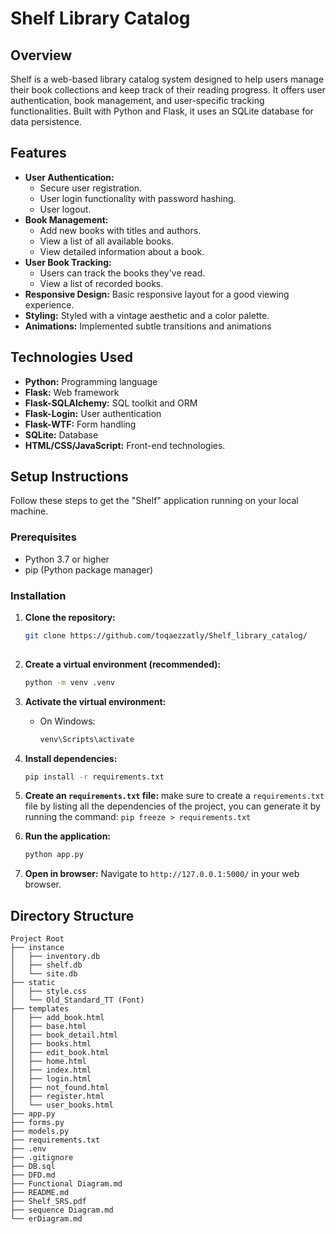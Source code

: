 # Shelf Library Catalog

## Overview
Shelf is a web-based library catalog system designed to help users manage their book collections and keep track of their reading progress. It offers user authentication, book management, and user-specific tracking functionalities. Built with Python and Flask, it uses an SQLite database for data persistence.

## Features

*   **User Authentication:**
    *   Secure user registration.
    *   User login functionality with password hashing.
    *   User logout.
*   **Book Management:**
    *   Add new books with titles and authors.
    *   View a list of all available books.
    *   View detailed information about a book.
*   **User Book Tracking:**
    *   Users can track the books they've read.
    *   View a list of recorded books.
*   **Responsive Design:** Basic responsive layout for a good viewing experience.
*   **Styling:** Styled with a vintage aesthetic and a color palette.
*   **Animations:** Implemented subtle transitions and animations

## Technologies Used

*   **Python:**  Programming language
*   **Flask:** Web framework
*   **Flask-SQLAlchemy:**  SQL toolkit and ORM
*   **Flask-Login:**  User authentication
*   **Flask-WTF:** Form handling
*   **SQLite:** Database
*   **HTML/CSS/JavaScript:**  Front-end technologies.

## Setup Instructions

Follow these steps to get the "Shelf" application running on your local machine.

### Prerequisites
*   Python 3.7 or higher
*   pip (Python package manager)

### Installation

1.  **Clone the repository:**
    ```bash
    git clone https://github.com/toqaezzatly/Shelf_library_catalog/
   
    ```

2.  **Create a virtual environment (recommended):**
    ```bash
    python -m venv .venv
    ```

3.  **Activate the virtual environment:**
    *   On Windows:
        ```bash
        venv\Scripts\activate
        ```
    

4.  **Install dependencies:**
    ```bash
    pip install -r requirements.txt
    ```

5. **Create an `requirements.txt` file:** make sure to create a `requirements.txt` file by listing all the dependencies of the project, you can generate it by running the command: `pip freeze > requirements.txt`

6.  **Run the application:**
    ```bash
    python app.py
    ```

7.  **Open in browser:** Navigate to `http://127.0.0.1:5000/` in your web browser.

## Directory Structure
```text
Project Root
├── instance
│   ├── inventory.db
│   ├── shelf.db
│   └── site.db
├── static
│   ├── style.css
│   └── Old_Standard_TT (Font)
├── templates
│   ├── add_book.html
│   ├── base.html
│   ├── book_detail.html
│   ├── books.html
│   ├── edit_book.html
│   ├── home.html
│   ├── index.html
│   ├── login.html
│   ├── not_found.html
│   ├── register.html
│   └── user_books.html
├── app.py
├── forms.py
├── models.py
├── requirements.txt
├── .env
├── .gitignore
├── DB.sql
├── DFD.md
├── Functional Diagram.md
├── README.md
├── Shelf_SRS.pdf
├── sequence Diagram.md
└── erDiagram.md
```

